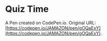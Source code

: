 # Quiz Time

A Pen created on CodePen.io. Original URL: [https://codepen.io/JAMAZON/pen/gOQaExY](https://codepen.io/JAMAZON/pen/gOQaExY).

